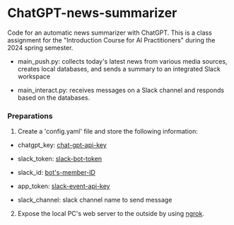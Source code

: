 # ChatGPT-news-summarizer

Code for an automatic news summarizer with ChatGPT. This is a class assignment for the "Introduction Course for AI Practitioners" during the 2024 spring semester.

- main_push.py: collects today's latest news from various media sources, creates local databases, and sends a summary to an integrated Slack workspace

- main_interact.py: receives messages on a Slack channel and responds based on the databases.

### Preparations

1. Create a 'config.yaml' file and store the following information:
   
- chatgpt_key: [chat-gpt-api-key](https://platform.openai.com/docs/api-reference/introduction)

- slack_token: [slack-bot-token](https://api.slack.com/concepts/token-types#bot)

- slack_id: [bot's-member-ID](https://api.slack.com/methods/users.identity)

- app_token: [slack-event-api-key](https://api.slack.com/apis/events-api)

- slack_channel: slack channel name to send message

2. Expose the local PC's web server to the outside by using [ngrok](https://ngrok.com/).
